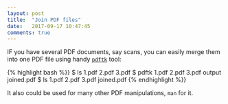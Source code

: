 ```yaml
---
layout: post
title:  "Join PDF files"
date:   2017-09-17 10:47:45
comments: true
---
```


IF you have several PDF documents, say scans, you can easily merge them into one PDF file using handy [`pdftk`](https://www.pdflabs.com/docs/pdftk-cli-examples/) tool:

{% highlight bash %}}
$ ls
1.pdf  2.pdf  3.pdf
$ pdftk 1.pdf 2.pdf 3.pdf output joined.pdf
$ ls
1.pdf  2.pdf  3.pdf  joined.pdf
{% endhighlight %}}

It also could be used for many other PDF manipulations, `man` for it.